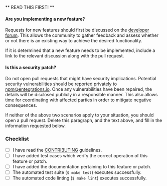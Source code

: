 ** READ THIS FIRST! **

#### Are you implementing a new feature?

Requests for new features should first be discussed on the [developer forum](https://github.com/entegrations-io/passport-intuit-oauth20/develop).
This allows the community to gather feedback and assess whether or not there is
an existing way to achieve the desired functionality.

If it is determined that a new feature needs to be implemented, include a link
to the relevant discussion along with the pull request.

#### Is this a security patch?

Do not open pull requests that might have security implications.  Potential
security vulnerabilities should be reported privately to npm@entegrations.io.
Once any vulnerabilities have been repaired, the details will be disclosed
publicly in a responsible manner.  This also allows time for coordinating with
affected parties in order to mitigate negative consequences.


If neither of the above two scenarios apply to your situation, you should open
a pull request.  Delete this paragraph, and the text above, and fill in the
information requested below.

<!-- Provide a brief summary of the request in the title field above. -->

<!-- Provide a detailed description of your use case, including as much -->
<!-- detail as possible about what you are trying to accomplish and why. -->
<!-- If this patch closes an open issue, include a reference to the issue -->
<!-- number. -->

### Checklist

<!-- Place an `x` in the boxes that apply.  If you are unsure, please ask and -->
<!-- we will help. -->

- [ ] I have read the [CONTRIBUTING](https://github.com/entegrations-io/passport-intuit-oauth20/blob/main/CONTRIBUTING.md) guidelines.
- [ ] I have added test cases which verify the correct operation of this feature or patch.
- [ ] I have added the documentation pertaining to this feature or patch.
- [ ] The automated test suite (`$ make test`) executes successfully.
- [ ] The automated code linting (`$ make lint`) executes successfully.
